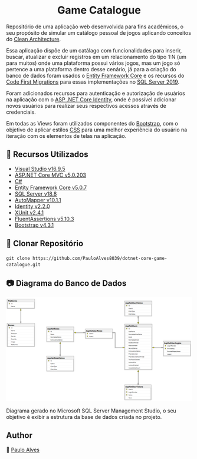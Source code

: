 <h1 align="center">Game Catalogue</h1>

Repositório de uma aplicação web desenvolvida para fins acadêmicos, o seu propósito de simular um catálogo pessoal de jogos aplicando conceitos do [Clean Architecture](https://blog.cleancoder.com/uncle-bob/2012/08/13/the-clean-architecture.html).

Essa aplicação dispõe de um catálago com funcionalidades para inserir, buscar, atualizar e excluir registros em um relacionamento do tipo 1:N (um para muitos)
onde uma plataforma possui vários jogos, mas um jogo só pertence a uma plataforma dentro desse cenário, já para a criação do banco de dados foram usados o [Entity Framework Core](https://docs.microsoft.com/pt-br/ef/core/) e os recursos
do [Code First Migrations](https://docs.microsoft.com/pt-br/ef/ef6/modeling/code-first/migrations/) para essas implementações no
[SQL Server 2019](https://www.microsoft.com/pt-br/sql-server/sql-server-downloads).

Foram adicionados recursos para autenticação e autorização de usuários na aplicação com o [ASP .NET Core Identity](https://docs.microsoft.com/pt-br/aspnet/core/security/authentication/identity?view=aspnetcore-5.0&tabs=visual-studio), onde é possível adicionar novos usuários para realizar seus respectivos acessos através de credenciais.

Em todas as Views foram utilizados componentes do [Bootstrap](https://getbootstrap.com/), com o objetivo de aplicar estilos [CSS](https://getbootstrap.com/) para uma melhor experiência do usuário na iteração com os elementos de telas na aplicação.

## :wrench: Recursos Utilizados

- [Visual Studio v16.9.5](https://visualstudio.microsoft.com/pt-br/)
- [ASP.NET Core MVC v5.0.203](https://dotnet.microsoft.com/download/dotnet/5.0)
- [C#](https://docs.microsoft.com/pt-br/dotnet/csharp/getting-started/)
- [Entity Framework Core v5.0.7](https://docs.microsoft.com/pt-br/ef/core/)
- [SQL Server v18.8](https://www.microsoft.com/pt-br/sql-server/sql-server-downloads)
- [AutoMapper v10.1.1](https://automapper.org/)
- [Identity v2.2.0](https://docs.microsoft.com/pt-br/aspnet/core/security/authentication/identity?view=aspnetcore-5.0&tabs=visual-studio)
- [XUnit v2.4.1](https://xunit.net/)
- [FluentAssertions v5.10.3](https://fluentassertions.com/)
- [Bootstrap v4.3.1](https://getbootstrap.com/)

## :floppy_disk: Clonar Repositório

`git clone https://github.com/PauloAlves8039/dotnet-core-game-catalogue.git`

## :camera: Diagrama do Banco de Dados

<p align="center"> <img src="https://github.com/PauloAlves8039/dotnet-core-game-catalogue/blob/master/src/GameCatalogue.WebUI/wwwroot/images/diagrama-game-catalogy.png" 
   title="Diagrama do Banco de Dados" /></p>
Diagrama gerado no Microsoft SQL Server Management Studio, o seu objetivo é exibir a estrutura da base de dados criada no projeto.

## Author

:boy: [Paulo Alves](https://github.com/PauloAlves8039)
